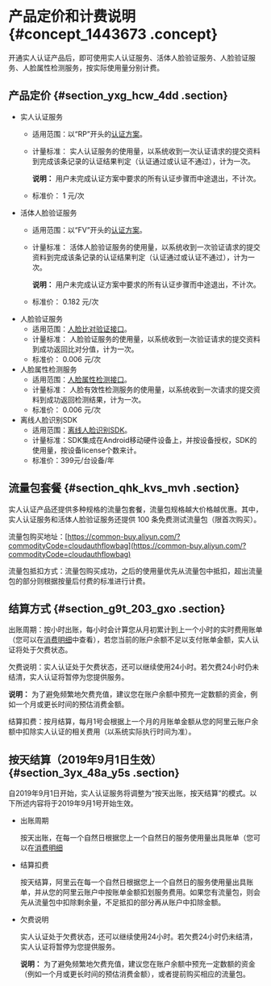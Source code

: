 # 产品定价和计费说明 {#concept_1443673 .concept}

开通实人认证产品后，即可使用实人认证服务、活体人脸验证服务、人脸验证服务、人脸属性检测服务，按实际使用量分别计费。

## 产品定价 {#section_yxg_hcw_4dd .section}

-   实人认证服务
    -   适用范围：以“RP”开头的[认证方案](../../../../cn.zh-CN/快速入门/认证方案.md#)。
    -   计量标准： 实人认证服务的使用量，以系统收到一次认证请求的提交资料到完成该条记录的认证结果判定（认证通过或认证不通过），计为一次。

        **说明：** 用户未完成认证方案中要求的所有认证步骤而中途退出，不计次。

    -   标准价： 1 元/次
-   活体人脸验证服务
    -   适用范围：以“FV”开头的[认证方案](../../../../cn.zh-CN/快速入门/认证方案.md#)。
    -   计量标准： 活体人脸验证服务的使用量，以系统收到一次验证请求的提交资料到完成该条记录的认证结果判定（认证通过或认证不通过），计为一次。

        **说明：** 用户未完成认证方案中要求的所有认证步骤而中途退出，不计次。

    -   标准价： 0.182 元/次
-   人脸验证服务
    -   适用范围：[人脸比对验证接口](../../../../cn.zh-CN/人脸比对/人脸比对.md#)。
    -   计量标准： 人脸验证服务的使用量，以系统收到一次验证请求的提交资料到成功返回比对分值，计为一次。
    -   标准价： 0.006 元/次
-   人脸属性检测服务
    -   适用范围：[人脸属性检测接口](../../../../cn.zh-CN/人脸属性检测/人脸属性检测.md#)。
    -   计量标准： 人脸有效性检测服务的使用量，以系统收到一次请求的提交资料到成功返回检测结果，计为一次。
    -   标准价： 0.006 元/次
-   离线人脸识别SDK
    -   适用范围：[离线人脸识别SDK](../../../../cn.zh-CN/离线人脸识别SDK/产品简介.md#)。
    -   计量标准：SDK集成在Android移动硬件设备上，并按设备授权，SDK的使用量，按设备license个数来计。
    -   标准价：399元/台设备/年

## 流量包套餐 {#section_qhk_kvs_mvh .section}

实人认证产品还提供多种规格的流量包套餐，流量包规格越大价格越优惠。其中，实人认证服务和活体人脸验证服务还提供 100 条免费测试流量包（限首次购买）。

流量包购买地址：[https://common-buy.aliyun.com/?commodityCode=cloudauthflowbag](https://common-buy.aliyun.com/?commodityCode=cloudauthflowbag)

流量包抵扣方式：流量包购买成功，之后的使用量优先从流量包中抵扣，超出流量包的部分则根据按量后付费的标准进行计费。

## 结算方式 {#section_g9t_203_gxo .section}

出账周期：按小时出账，每小时会计算您从月初累计到上一个小时的实时费用账单（您可以在[消费明细](https://expense.console.aliyun.com/?#/consumption/list/flow/afterpay)中查看），若您当前的账户余额不足以支付账单金额，实人认证将处于欠费状态。

欠费说明：实人认证处于欠费状态，还可以继续使用24小时。若欠费24小时仍未结清，实人认证将暂停为您提供服务。

**说明：** 为了避免频繁地欠费充值，建议您在账户余额中预充一定数额的资金，例如一个月或更长时间的预估消费金额。

结算扣费：按月结算，每月1号会根据上一个月的月账单金额从您的阿里云账户余额中扣除实人认证的相关费用（以系统实际执行时间为准）。

## 按天结算（2019年9月1日生效） {#section_3yx_48a_y5s .section}

自2019年9月1日开始，实人认证服务将调整为“按天出账，按天结算”的模式。以下所述内容将于2019年9月1号开始生效。

-   出账周期

    按天出账，在每一个自然日根据您上一个自然日的服务使用量出具账单（您可以在[消费明细](https://expense.console.aliyun.com/?#/consumption/list/flow/afterpay)

-   结算扣费

    按天结算，阿里云在每一个自然日根据您上一个自然日的服务使用量出具账单，并从您的阿里云账户中按账单金额扣划服务费用。如果您有流量包，则会先从流量包中扣除剩余量，不足抵扣的部分再从账户中扣除金额。

-   欠费说明

    实人认证处于欠费状态，还可以继续使用24小时。若欠费24小时仍未结清，实人认证将暂停为您提供服务。

    **说明：** 为了避免频繁地欠费充值，建议您在账户余额中预充一定数额的资金（例如一个月或更长时间的预估消费金额），或者提前购买相应的流量包。


